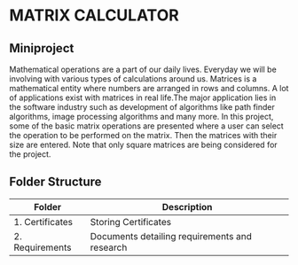 # MATRIX CALCULATOR

## Miniproject

Mathematical operations are a part of our daily lives. Everyday we will be involving with various types of calculations around us. Matrices is a mathematical entity where numbers are arranged in rows and columns. A lot of applications exist with matrices in real life.The major application lies in the software industry such as development of algorithms like path finder algorithms, image processing algorithms and many more. In this project, some of the basic matrix operations are presented where a user can select the operation to be performed on the matrix. Then the matrices with their size are entered. Note that only square matrices are being considered for the project.

## Folder Structure

|Folder|Description|
|------|-----------|
|1. Certificates|Storing Certificates|
|2. Requirements|Documents detailing requirements and research|
